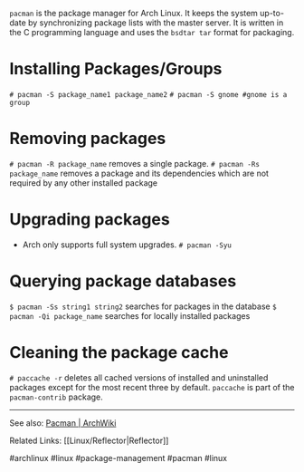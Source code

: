`pacman` is the package manager for Arch Linux. It keeps the system up-to-date by synchronizing package lists with the master server. It is written in the C programming language and uses the `bsdtar tar` format for packaging.

# Installing Packages/Groups
`# pacman -S package_name1 package_name2`
`# pacman -S gnome #gnome is a group`
# Removing packages
`# pacman -R package_name` removes a single package.
`# pacman -Rs package_name` removes a package and its dependencies which are not required by any other installed package
# Upgrading packages
* Arch only supports full system upgrades.
`# pacman -Syu`
# Querying package databases
`$ pacman -Ss string1 string2` searches for packages in the database
`$ pacman -Qi package_name` searches for locally installed packages
# Cleaning the package cache
`# paccache -r` deletes all cached versions of installed and uninstalled packages except for the most recent three by default. `paccache` is part of the `pacman-contrib` package.

---

See also:
[Pacman | ArchWiki](https://wiki.archlinux.org/title/Pacman)

Related Links:
[[Linux/Reflector|Reflector]]

#archlinux #linux #package-management #pacman #linux 